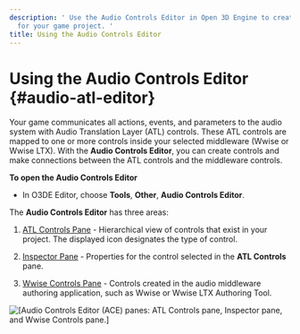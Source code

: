 ```yaml
---
description: ' Use the Audio Controls Editor in Open 3D Engine to create sound effects
  for your game project. '
title: Using the Audio Controls Editor
---
```

# Using the Audio Controls Editor {#audio-atl-editor}

Your game communicates all actions, events, and parameters to the audio system with Audio Translation Layer \(ATL\) controls\. These ATL controls are mapped to one or more controls inside your selected middleware \(Wwise or Wwise LTX\)\. With the **Audio Controls Editor**, you can create controls and make connections between the ATL controls and the middleware controls\.

**To open the Audio Controls Editor**
+ In O3DE Editor, choose **Tools**, **Other**, **Audio Controls Editor**\.

The **Audio Controls Editor** has three areas:

1. [ATL Controls Pane](/docs/user-guide/features/interactivity/audio/atl-editor-atl-controls.md) - Hierarchical view of controls that exist in your project\. The displayed icon designates the type of control\.

1. [Inspector Pane](/docs/user-guide/features/interactivity/audio/atl-editor-inspector.md) - Properties for the control selected in the **ATL Controls** pane\.

1. [Wwise Controls Pane](/docs/user-guide/features/interactivity/audio/atl-editor-middleware.md) - Controls created in the audio middleware authoring application, such as Wwise or Wwise LTX Authoring Tool\.

![\[Audio Controls Editor (ACE) panes: ATL Controls pane, Inspector pane, and Wwise Controls pane.\]](/images/user-guide/audio/audio_controls_browser_main.png)